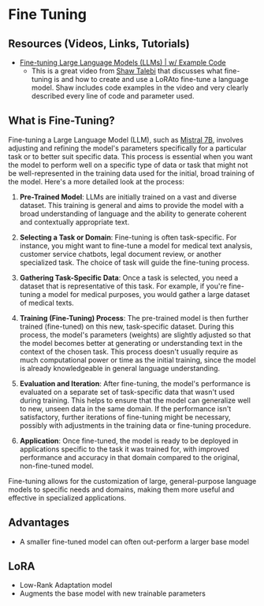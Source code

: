 # Fine Tuning

## Resources (Videos, Links, Tutorials)
- [Fine-tuning Large Language Models (LLMs) | w/ Example Code](https://www.youtube.com/watch?v=eC6Hd1hFvos)
  - This is a great video from [Shaw Talebi](https://www.youtube.com/@ShawhinTalebi) that discusses what fine-tuning is and how to create and use a LoRAto fine-tune a language model. Shaw includes code examples in the video and very clearly described every line of code and parameter used.

## What is Fine-Tuning?

Fine-tuning a Large Language Model (LLM), such as [Mistral 7B](https://mistral.ai/news/announcing-mistral-7b/), involves adjusting and refining the model's parameters specifically for a particular task or to better suit specific data. This process is essential when you want the model to perform well on a specific type of data or task that might not be well-represented in the training data used for the initial, broad training of the model. Here's a more detailed look at the process:

1. **Pre-Trained Model**: LLMs are initially trained on a vast and diverse dataset. This training is general and aims to provide the model with a broad understanding of language and the ability to generate coherent and contextually appropriate text.

2. **Selecting a Task or Domain**: Fine-tuning is often task-specific. For instance, you might want to fine-tune a model for medical text analysis, customer service chatbots, legal document review, or another specialized task. The choice of task will guide the fine-tuning process.

3. **Gathering Task-Specific Data**: Once a task is selected, you need a dataset that is representative of this task. For example, if you're fine-tuning a model for medical purposes, you would gather a large dataset of medical texts.

4. **Training (Fine-Tuning) Process**: The pre-trained model is then further trained (fine-tuned) on this new, task-specific dataset. During this process, the model's parameters (weights) are slightly adjusted so that the model becomes better at generating or understanding text in the context of the chosen task. This process doesn't usually require as much computational power or time as the initial training, since the model is already knowledgeable in general language understanding.

5. **Evaluation and Iteration**: After fine-tuning, the model's performance is evaluated on a separate set of task-specific data that wasn't used during training. This helps to ensure that the model can generalize well to new, unseen data in the same domain. If the performance isn't satisfactory, further iterations of fine-tuning might be necessary, possibly with adjustments in the training data or fine-tuning procedure.

6. **Application**: Once fine-tuned, the model is ready to be deployed in applications specific to the task it was trained for, with improved performance and accuracy in that domain compared to the original, non-fine-tuned model.

Fine-tuning allows for the customization of large, general-purpose language models to specific needs and domains, making them more useful and effective in specialized applications.

## Advantages

- A smaller fine-tuned model can often out-perform a larger base model

## LoRA

- Low-Rank Adaptation model
- Augments the base model with new trainable parameters
